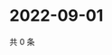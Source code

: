 # 2022-09-01

共 0 条

<!-- BEGIN WEIBO -->
<!-- 最后更新时间 Thu Sep 01 2022 14:28:36 GMT+0800 (China Standard Time) -->

<!-- END WEIBO -->
